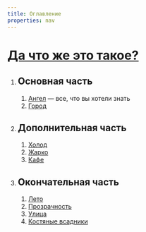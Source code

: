 ```yaml
---
title: Оглавление
properties: nav
---
```


# [Да что же это такое?](01.xhtml)

1. ## Основная часть
	1. [Ангел](01.xhtml) — все, что вы хотели знать
	2. [Город](02.xhtml)
2. ## Дополнительная часть
	1. [Холод](03.xhtml)
	2. [Жарко](04.xhtml)
	3. [Кафе](05.xhtml)
3. ## Окончательная часть
	1. [Лето](06.xhtml)
	2. [Прозрачность](07.xhtml)
	3. [Улица](08.xhtml)
	4. [Костяные всадники](09.xhtml)